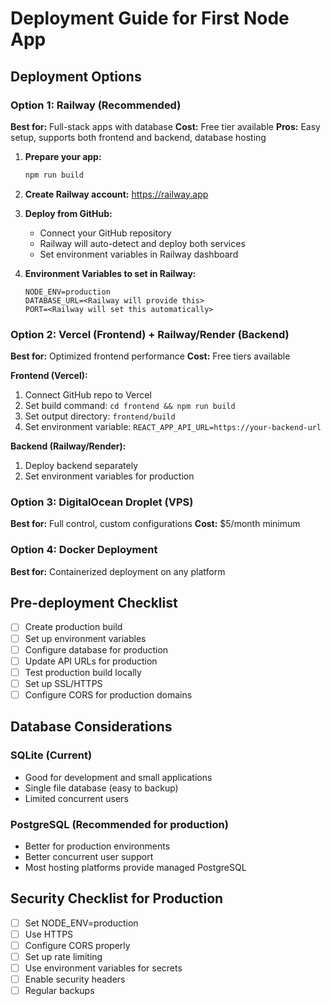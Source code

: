 # Deployment Guide for First Node App

## Deployment Options

### Option 1: Railway (Recommended)
**Best for:** Full-stack apps with database
**Cost:** Free tier available
**Pros:** Easy setup, supports both frontend and backend, database hosting

1. **Prepare your app:**
   ```bash
   npm run build
   ```

2. **Create Railway account:** https://railway.app
3. **Deploy from GitHub:**
   - Connect your GitHub repository
   - Railway will auto-detect and deploy both services
   - Set environment variables in Railway dashboard

4. **Environment Variables to set in Railway:**
   ```
   NODE_ENV=production
   DATABASE_URL=<Railway will provide this>
   PORT=<Railway will set this automatically>
   ```

### Option 2: Vercel (Frontend) + Railway/Render (Backend)
**Best for:** Optimized frontend performance
**Cost:** Free tiers available

**Frontend (Vercel):**
1. Connect GitHub repo to Vercel
2. Set build command: `cd frontend && npm run build`
3. Set output directory: `frontend/build`
4. Set environment variable: `REACT_APP_API_URL=https://your-backend-url`

**Backend (Railway/Render):**
1. Deploy backend separately
2. Set environment variables for production

### Option 3: DigitalOcean Droplet (VPS)
**Best for:** Full control, custom configurations
**Cost:** $5/month minimum

### Option 4: Docker Deployment
**Best for:** Containerized deployment on any platform

## Pre-deployment Checklist

- [ ] Create production build
- [ ] Set up environment variables
- [ ] Configure database for production
- [ ] Update API URLs for production
- [ ] Test production build locally
- [ ] Set up SSL/HTTPS
- [ ] Configure CORS for production domains

## Database Considerations

### SQLite (Current)
- Good for development and small applications
- Single file database (easy to backup)
- Limited concurrent users

### PostgreSQL (Recommended for production)
- Better for production environments
- Better concurrent user support
- Most hosting platforms provide managed PostgreSQL

## Security Checklist for Production

- [ ] Set NODE_ENV=production
- [ ] Use HTTPS
- [ ] Configure CORS properly
- [ ] Set up rate limiting
- [ ] Use environment variables for secrets
- [ ] Enable security headers
- [ ] Regular backups